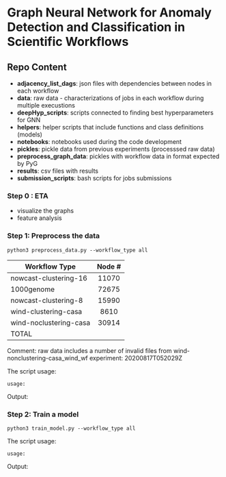 # Graph Neural Network for Anomaly Detection and Classification in Scientific Workflows


## Repo Content
- **adjacency_list_dags**: json files with dependencies between nodes in each workflow
- **data**: raw data - characterizations of jobs in each workflow during multiple execustions
- **deepHyp_scripts**: scripts connected to finding best hyperparameters for GNN
- **helpers**: helper scripts that include functions and class definitions (models)
- **notebooks**: notebooks used during the code development
- **pickles**: pickle data from previous experiments (processsed raw data)
- **preprocess_graph_data**: pickles with workflow data in format expected by PyG
- **results**: csv files with results
- **submission_scripts**: bash scripts for jobs submissions



### Step 0 : ETA
- visualize the graphs
- feature analysis

### Step 1: Preprocess the data


```python3
python3 preprocess_data.py --workflow_type all
```



| Workflow Type          | Node # | 
|------------------------|:------:|
| nowcast-clustering-16  | 11070  | 
| 1000genome             | 72675  | 
| nowcast-clustering-8   | 15990  |  
| wind-clustering-casa   |  8610  |  
| wind-noclustering-casa | 30914  | 
| TOTAL                  |        |

Comment: raw data includes a number of invalid files from wind-nonclustering-casa_wind_wf experiment: 20200817T052029Z

The script usage:
```
usage: 

```

Output:

### Step 2: Train a model

```python3
python3 train_model.py --workflow_type all
```

The script usage:
```
usage: 

```

Output: